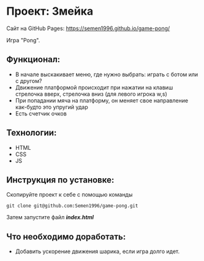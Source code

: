 # Проект: Змейка
Сайт на GitHub Pages: https://semen1996.github.io/game-pong/ 

Игра "Pong".

## Функционал:

* В начале выскакивает меню, где нужно выбрать: играть с ботом или с другом?
* Движение платформой происходит при нажатии на клавиш стрелочка вверх, стрелочка вниз (для левого игрока w,s)
* При попадании мяча на платформу, он меняет свое направление как-будто это упругий удар
* Есть счетчик очков

## Технологии: 

* HTML
* CSS
* JS

## Инструкция по установке: 


Скопируйте проект к себе с помощью команды

```
git clone git@github.com:Semen1996/game-pong.git
```

Затем запустите файл ***index.html***


## Что необходимо доработать:

* Добавить ускорение движения шарика, если игра долго идет.